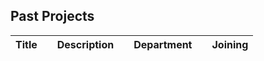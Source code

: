 ## **Past Projects**

| Title |     | Description |     | Department |     | Joining |
| ----- | --- | ----------- | --- | ---------- | --- | ------- |

